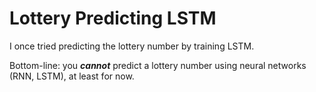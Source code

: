 # Lottery Predicting LSTM

I once tried predicting the lottery number by training LSTM.

Bottom-line: you ***cannot*** predict a lottery number using neural networks (RNN, LSTM), at least for now.
